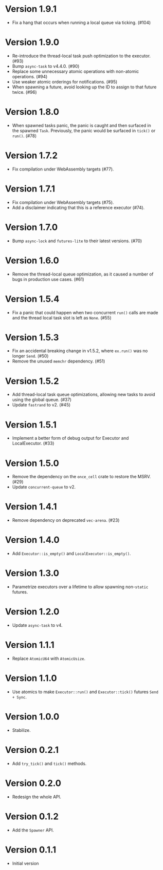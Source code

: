 # Version 1.9.1

- Fix a hang that occurs when running a local queue via ticking. (#104)

# Version 1.9.0

- Re-introduce the thread-local task push optimization to the executor. (#93)
- Bump `async-task` to v4.4.0. (#90)
- Replace some unnecessary atomic operations with non-atomic operations. (#94)
- Use weaker atomic orderings for notifications. (#95)
- When spawning a future, avoid looking up the ID to assign to that future twice. (#96)

# Version 1.8.0

- When spawned tasks panic, the panic is caught and then surfaced in the spawned
 `Task`. Previously, the panic would be surfaced in `tick()` or `run()`. (#78)

# Version 1.7.2

- Fix compilation under WebAssembly targets (#77).

# Version 1.7.1

- Fix compilation under WebAssembly targets (#75).
- Add a disclaimer indicating that this is a reference executor (#74).

# Version 1.7.0

- Bump `async-lock` and `futures-lite` to their latest versions. (#70)

# Version 1.6.0

- Remove the thread-local queue optimization, as it caused a number of bugs in production use cases. (#61)

# Version 1.5.4

- Fix a panic that could happen when two concurrent `run()` calls are made and the thread local task slot is left as `None`. (#55)

# Version 1.5.3

- Fix an accidental breaking change in v1.5.2, where `ex.run()` was no longer `Send`. (#50)
- Remove the unused `memchr` dependency. (#51)

# Version 1.5.2

- Add thread-local task queue optimizations, allowing new tasks to avoid using the global queue. (#37)
- Update `fastrand` to v2. (#45)

# Version 1.5.1

- Implement a better form of debug output for Executor and LocalExecutor. (#33) 

# Version 1.5.0

- Remove the dependency on the `once_cell` crate to restore the MSRV. (#29)
- Update `concurrent-queue` to v2.

# Version 1.4.1

- Remove dependency on deprecated `vec-arena`. (#23)

# Version 1.4.0

- Add `Executor::is_empty()` and `LocalExecutor::is_empty()`.

# Version 1.3.0

- Parametrize executors over a lifetime to allow spawning non-`static` futures.

# Version 1.2.0

- Update `async-task` to v4.

# Version 1.1.1

- Replace `AtomicU64` with `AtomicUsize`.

# Version 1.1.0

- Use atomics to make `Executor::run()` and `Executor::tick()` futures `Send + Sync`.

# Version 1.0.0

- Stabilize.

# Version 0.2.1

- Add `try_tick()` and `tick()` methods.

# Version 0.2.0

- Redesign the whole API.

# Version 0.1.2

- Add the `Spawner` API.

# Version 0.1.1

- Initial version
